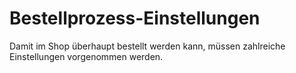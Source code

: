 # Bestellprozess-Einstellungen


Damit im Shop überhaupt bestellt werden kann, müssen zahlreiche Einstellungen vorgenommen werden.